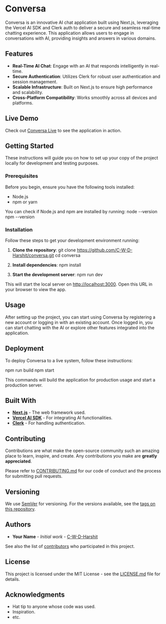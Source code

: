 # Conversa

Conversa is an innovative AI chat application built using Next.js, leveraging the Vercel AI SDK and Clerk auth to deliver a secure and seamless real-time chatting experience. This application allows users to engage in conversations with AI, providing insights and answers in various domains.

## Features

- **Real-Time AI Chat**: Engage with an AI that responds intelligently in real-time.
- **Secure Authentication**: Utilizes Clerk for robust user authentication and session management.
- **Scalable Infrastructure**: Built on Next.js to ensure high performance and scalability.
- **Cross-Platform Compatibility**: Works smoothly across all devices and platforms.

## Live Demo

Check out [Conversa Live](https://conversa.cleverdeveloper.in) to see the application in action.

## Getting Started

These instructions will guide you on how to set up your copy of the project locally for development and testing purposes.

### Prerequisites

Before you begin, ensure you have the following tools installed:
- Node.js
- npm or yarn

You can check if Node.js and npm are installed by running:
node --version
npm --version


### Installation

Follow these steps to get your development environment running:

1. **Clone the repository**:
git clone https://github.com/C-W-D-Harshit/conversa.git
cd conversa


2. **Install dependencies**:
npm install


3. **Start the development server**:
npm run dev


This will start the local server on [http://localhost:3000](http://localhost:3000). Open this URL in your browser to view the app.

## Usage

After setting up the project, you can start using Conversa by registering a new account or logging in with an existing account. Once logged in, you can start chatting with the AI or explore other features integrated into the application.

## Deployment

To deploy Conversa to a live system, follow these instructions:

npm run build
npm start


This commands will build the application for production usage and start a production server.

## Built With

- [**Next.js**](https://nextjs.org/) - The web framework used.
- [**Vercel AI SDK**](https://vercel.com/docs) - For integrating AI functionalities.
- [**Clerk**](https://clerk.dev/) - For handling authentication.

## Contributing

Contributions are what make the open-source community such an amazing place to learn, inspire, and create. Any contributions you make are **greatly appreciated**.

Please refer to [CONTRIBUTING.md](https://github.com/C-W-D-Harshit/conversa/CONTRIBUTING.md) for our code of conduct and the process for submitting pull requests.

## Versioning

We use [SemVer](http://semver.org/) for versioning. For the versions available, see the [tags on this repository](https://github.com/C-W-D-Harshit/conversa/tags).

## Authors

- **Your Name** - *Initial work* - [C-W-D-Harshit](https://github.com/C-W-D-Harshit)

See also the list of [contributors](https://github.com/C-W-D-Harshit/conversa/contributors) who participated in this project.

## License

This project is licensed under the MIT License - see the [LICENSE.md](LICENSE.md) file for details.

## Acknowledgments

- Hat tip to anyone whose code was used.
- Inspiration.
- etc.
